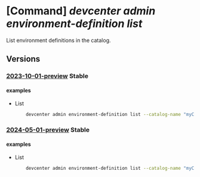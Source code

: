 # [Command] _devcenter admin environment-definition list_

List environment definitions in the catalog.

## Versions

### [2023-10-01-preview](/Resources/mgmt-plane/L3N1YnNjcmlwdGlvbnMve30vcmVzb3VyY2Vncm91cHMve30vcHJvdmlkZXJzL21pY3Jvc29mdC5kZXZjZW50ZXIvZGV2Y2VudGVycy97fS9jYXRhbG9ncy97fS9lbnZpcm9ubWVudGRlZmluaXRpb25z/2023-10-01-preview.xml) **Stable**

<!-- mgmt-plane /subscriptions/{}/resourcegroups/{}/providers/microsoft.devcenter/devcenters/{}/catalogs/{}/environmentdefinitions 2023-10-01-preview -->

#### examples

- List
    ```bash
        devcenter admin environment-definition list --catalog-name "myCatalog" --dev-center "Contoso" --resource-group "rg1"
    ```

### [2024-05-01-preview](/Resources/mgmt-plane/L3N1YnNjcmlwdGlvbnMve30vcmVzb3VyY2Vncm91cHMve30vcHJvdmlkZXJzL21pY3Jvc29mdC5kZXZjZW50ZXIvZGV2Y2VudGVycy97fS9jYXRhbG9ncy97fS9lbnZpcm9ubWVudGRlZmluaXRpb25z/2024-05-01-preview.xml) **Stable**

<!-- mgmt-plane /subscriptions/{}/resourcegroups/{}/providers/microsoft.devcenter/devcenters/{}/catalogs/{}/environmentdefinitions 2024-05-01-preview -->

#### examples

- List
    ```bash
        devcenter admin environment-definition list --catalog-name "myCatalog" --dev-center "Contoso" --resource-group "rg1"
    ```
